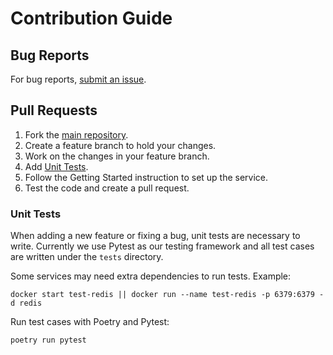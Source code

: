 # Contribution Guide

## Bug Reports

For bug reports, [submit an issue](https://github.com/PilotDataPlatform/download/issues).

## Pull Requests

1. Fork the [main repository](https://github.com/PilotDataPlatform/download).
2. Create a feature branch to hold your changes.
3. Work on the changes in your feature branch.
4. Add [Unit Tests](#unit-tests).
5. Follow the Getting Started instruction to set up the service.
6. Test the code and create a pull request.

### Unit Tests

When adding a new feature or fixing a bug, unit tests are necessary to write. Currently we use Pytest as our testing framework and all test cases are written under the `tests` directory.

Some services may need extra dependencies to run tests. Example:

```
docker start test-redis || docker run --name test-redis -p 6379:6379 -d redis
```

Run test cases with Poetry and Pytest:
```
poetry run pytest
```
